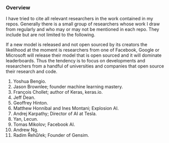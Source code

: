 ### Overview

I have tried to cite all relevant researchers in the work contained in my repos. Generally there is a small group of researchers whose work I draw from regularly and who may or may not be mentioned in each repo. They include but are not limited to the following. 

If a new model is released and not open sourced by its creators the likelihood at the moment is researchers from one of Facebook, Google or Microsoft will release their model that is open sourced and it will dominate leaderboards. Thus the tendency is to focus on developments and researchers from a handful of universities and companies that open source their research and code.  


1. Yoshua Bengio. 
2. Jason Brownlee; founder machine learning mastery.
3. François Chollet; author of Keras, keras.io.
4. Jeff Dean.  
5. Geoffrey Hinton.
6. Matthew Honnibal and Ines Montani; Explosion AI.  
7. Andrej Karpathy; Director of AI at Tesla.
8. Yan, Lecun.
9. Tomas Mikolov; Facebook AI.
10. Andrew Ng.
11. Radim Řehůřek; Founder of Gensim.




 

